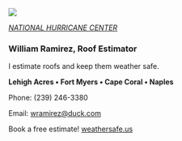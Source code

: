 ![](20253031340-20253031910-ABI-AL132025-GEOCOLOR-1000x1000.gif)


[*NATIONAL HURRICANE CENTER*](https://www.nhc.noaa.gov/)


### William Ramirez, Roof Estimator

I estimate roofs and keep them weather safe.

**Lehigh Acres • Fort Myers • Cape Coral • Naples**

Phone: (239) 246-3380 

Email: [wramirez@duck.com](mailto:wramirez@duck.com)

Book a free estimate! [weathersafe.us](weathersafe.us)